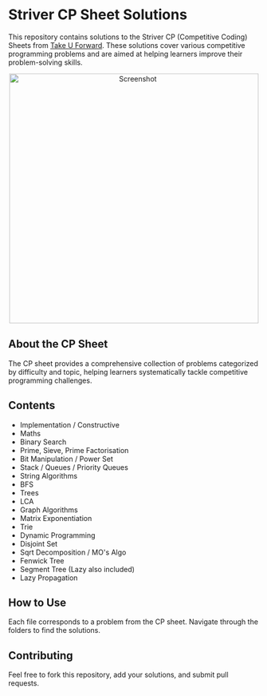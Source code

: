 # Striver CP Sheet Solutions

This repository contains solutions to the Striver CP (Competitive Coding) Sheets from [Take U Forward](https://takeuforward.org/interview-experience/strivers-cp-sheet). These solutions cover various competitive programming problems and are aimed at helping learners improve their problem-solving skills.

<p align="center">
  <img src="https://github.com/user-attachments/assets/7b2b4a65-7891-483b-9e5f-51e80cfc60ca" alt="Screenshot" width="500"/>
</p>

## About the CP Sheet
The CP sheet provides a comprehensive collection of problems categorized by difficulty and topic, helping learners systematically tackle competitive programming challenges.

## Contents
- Implementation / Constructive
- Maths
- Binary Search
- Prime, Sieve, Prime Factorisation
- Bit Manipulation / Power Set
- Stack / Queues / Priority Queues
- String Algorithms
- BFS
- Trees
- LCA
- Graph Algorithms
- Matrix Exponentiation
- Trie
- Dynamic Programming
- Disjoint Set
- Sqrt Decomposition / MO's Algo
- Fenwick Tree
- Segment Tree (Lazy also included)
- Lazy Propagation

## How to Use
Each file corresponds to a problem from the CP sheet. Navigate through the folders to find the solutions.

## Contributing
Feel free to fork this repository, add your solutions, and submit pull requests.
